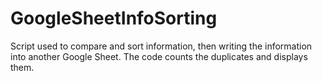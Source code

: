 # GoogleSheetInfoSorting
Script used to compare and sort information, then writing the information into another Google Sheet. The code counts the duplicates and displays them.
